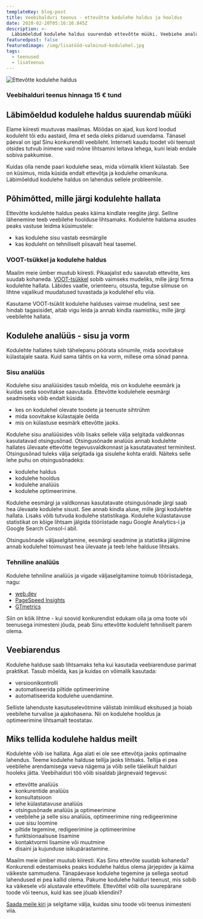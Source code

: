 ```yaml
---
templateKey: blog-post
title: Veebihalduri teenus - ettevõtte kodulehe haldus ja hooldus
date: 2020-02-20T05:16:16.845Z
description: >-
  Läbimõeldud kodulehe haldus suurendab ettevõtte müüki. Veebiehe analüüs, arendamine, optimeerimine - tutvu kuidas lehte hallata või telli veebihalduri teenus.
featuredpost: false
featuredimage: /img/lisatööd-valminud-kodulehel.jpg
tags:
  - teenused
  - lisateenus
---
```


![Ettevõtte kodulehe haldus](/img/kodulehe-haldus.jpg "Ettevõtte kodulehe haldus")

### Veebihalduri teenus hinnaga 15 € tund

## Läbimõeldud kodulehe haldus suurendab müüki

Elame kiiresti muutuvas maailmas. Möödas on ajad, kus kord loodud koduleht tõi edu aastaid, ilma et seda oleks pidanud uuendama. Tänasel päeval on igal Sinu konkurendil veebileht. Interneti kaudu toodet või teenust otsides tutvub inimene vaid mõne lihtsamini leitava lehega, kuni leiab endale sobiva pakkumise.

Kuidas olla nende paari kodulehe seas, mida võimalik klient külastab. See on küsimus, mida küsida endalt ettevõtja ja kodulehe omanikuna. Läbimõeldud kodulehe haldus on lahendus sellele probleemile.

## Põhimõtted, mille järgi kodulehte hallata

Ettevõtte kodulehte haldus peaks käima kindlate reeglite järgi. Selline lähenemine teeb veebilehe hoolduse lihtsamaks. Kodulehte haldama asudes peaks vastuse leidma küsimustele:

- kas kodulehe sisu vastab eesmärgile
- kas koduleht on tehniliselt piisavalt heal tasemel.

### VOOT-tsükkel ja kodulehe haldus

Maailm meie ümber muutub kiiresti. Pikaajalist edu saavutab ettevõte, kes suudab kohaneda. [VOOT-tsükkel](https://www.apollo.ee/teadus-strateegia-ja-soda.html) sobib vaimseks mudeliks, mille järgi firma kodulehte hallata. Läbides vaatle, orienteeru, otsusta, tegutse silmuse on lihtne vajalikud muudatused tuvastada ja kodulehel ellu viia.

Kasutame VOOT-tsüklit kodulehe halduses vaimse mudelina, sest see hindab tagasisidet, aitab vigu leida ja annab kindla raamistiku, mille järgi veebilehte hallata.

## Kodulehe analüüs - sisu ja vorm

Kodulehte hallates tuleb tähelepanu pöörata sõnumile, mida soovitakse külastajale saata. Kuid sama tähtis on ka vorm, millese oma sõnad panna.

### Sisu analüüs

Kodulehe sisu analüüsides tasub mõelda, mis on kodulehe eesmärk ja kuidas seda soovitakse saavutada. Ettevõtte kodulehele eesmärgi seadmiseks võib endalt küsida:

- kes on kodulehel olevate toodete ja teenuste sihtrühm
- mida soovitakse külastajale öelda
- mis on külastuse eesmärk ettevõtte jaoks.

Kodulehe sisu analüüsides võib lisaks sellele välja selgitada valdkonnas kasutatavad otsingusõnad. Otsingusõnade analüüs annab kodulehte hallates ülevaate ettevõtte tegevusvaldkonnast ja kasutatavatest terminitest. Otsingusõnad tuleks välja selgitada iga sisulehe kohta eraldi. Näiteks selle lehe puhu on otsingusõnadeks:

- kodulehe haldus
- kodulehe hooldus
- kodulehe analüüs
- kodulehe optimeerimine.

Kodulehe eesmärgi ja valdkonnas kasutatavate otsingusõnade järgi saab hea ülevaate kodulehe sisust. See annab kindla aluse, mille järgi kodulehte hallata. Lisaks võib tutvuda kodulehe statistikaga. Kodulehe külastatavuse statistikat on kõige lihtsam jälgida tööriistade nagu Google Analytics-i ja Google Search Consol-i abil.

Otsingusõnade väljaselgitamine, eesmärgi seadmine ja statistika jälgimine annab kodulehel toimuvast hea ülevaate ja teeb lehe halduse lihtsaks.

### Tehniline analüüs

Kodulehe tehniline analüüs ja vigade väljaselgitamine toimub tööriistadega, nagu:

- [web.dev](https://web.dev/measure/)
- [PageSpeed Insights](https://developers.google.com/speed/pagespeed/insights/?url=https%3A%2F%2Ftellikoduleht.ee%2F&tab=mobile&hl=en_GB)
- [GTmetrics](https://gtmetrix.com/)

Siin on kõik lihtne - kui soovid konkurendist edukam olla ja oma toote või teenusega inimesteni jõuda, peab Sinu ettevõtte koduleht tehniliselt parem olema.

## Veebiarendus

Kodulehe halduse saab lihtsamaks teha kui kasutada veebiarenduse parimat praktikat. Tasub mõelda, kas ja kuidas on võimalik kasutada:

- versioonikontrolli
- automatiseerida piltide optimeerimine
- automatiseerida kodulehe uuendamine.

Selliste lahenduste kasutuselevõtmine välistab inimlikud eksitused ja hoiab veebilehe turvalise ja ajakohasena. Nii on kodulehe hooldus ja optimeerimine lihtsamalt teostatav.

## Miks tellida kodulehe haldus meilt

Kodulehte võib ise hallata. Aga alati ei ole see ettevõtja jaoks optimaalne lahendus. Teeme kodulehe halduse tellija jaoks lihtsaks. Tellija ei pea veebilehe arendamisega vaeva nägema ja võib selle täielikult halduri hooleks jätta. Veebihalduri töö võib sisaldab järgnevaid tegevusi:

- ettevõtte analüüs
- konkurentide analüüs
- konsultatsioon
- lehe külastatavuse analüüs
- otsingusõnade analüüs ja optimeerimine
- veebilehe ja selle sisu analüüs, optimeerimine ning redigeerimine
- uue sisu loomine
- piltide tegemine, redigeerimine ja optimeerimine
- funktsionaalsuse lisamine
- kontaktvormi lisamine või muutmine
- disaini ja kujunduse isikupärastamine.

Maailm meie ümber muutub kiiresti. Kas Sinu ettevõte suudab kohaneda? Konkurendi edestamiseks peaks kodulehe haldus olema järjepidev ja käima väikeste sammudena. Tänapäevase kodulehe tegemine ja sellega seotud lahendused ei pea kallid olema. Pakume kodulehe halduri teenust, mis sobib ka väikesele või alustavale ettevõttele. Ettevõttel võib olla suurepärane toode või teenus, kuid kas see jõuab kliendini?

[Saada meile kiri](https://tellikoduleht.ee/kontaktid/) ja selgitame välja, kuidas sinu toode või teenus inimesteni viia.
